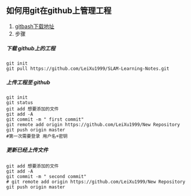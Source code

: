 ## 如何用git在github上管理工程
1. [gitbash下载地址](https://git-scm.com/downloads)
2. 步骤
##### 下载 github上的工程
```shell
git init
git pull https://github.com/LeiXu1999/SLAM-Learning-Notes.git
```
##### 上传工程至 github
```shell
git init
git status
git add 想要添加的文件
git add -A
git commit -m " first commit"
git remote add origin https://github.com/LeiXu1999/New Repository
git push origin master
#第一次需要登录 用户名+密钥
```
##### 更新已经上传文件
```shell
git add 想要添加的文件
git add -A
git commit -m " second commit"
# git remote add origin https://github.com/LeiXu1999/New Repository
git push origin master
```
